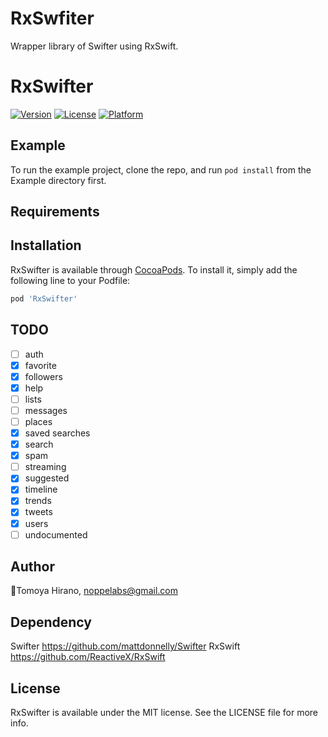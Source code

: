 # RxSwfiter

Wrapper library of Swifter using RxSwift.

# RxSwifter

[![Version](https://img.shields.io/cocoapods/v/RxSwifter.svg?style=flat)](http://cocoapods.org/pods/RxSwifter)
[![License](https://img.shields.io/cocoapods/l/RxSwifter.svg?style=flat)](http://cocoapods.org/pods/RxSwifter)
[![Platform](https://img.shields.io/cocoapods/p/RxSwifter.svg?style=flat)](http://cocoapods.org/pods/RxSwifter)

## Example

To run the example project, clone the repo, and run `pod install` from the Example directory first.

## Requirements

## Installation

RxSwifter is available through [CocoaPods](http://cocoapods.org). To install
it, simply add the following line to your Podfile:

```ruby
pod 'RxSwifter'
```

## TODO
- [ ] auth
- [x] favorite
- [x] followers
- [x] help
- [ ] lists
- [ ] messages
- [ ] places
- [x] saved searches
- [x] search
- [x] spam
- [ ] streaming
- [x] suggested
- [x] timeline
- [x] trends
- [x] tweets
- [x] users
- [ ] undocumented

## Author

🦊Tomoya Hirano, noppelabs@gmail.com

## Dependency

Swifter https://github.com/mattdonnelly/Swifter
RxSwift https://github.com/ReactiveX/RxSwift

## License

RxSwifter is available under the MIT license. See the LICENSE file for more info.

